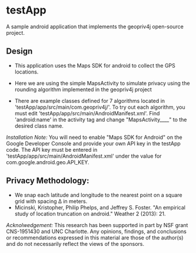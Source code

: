 # testApp
A sample android application that implements the geopriv4j open-source project.

## Design
* This application uses the Maps SDK for android to collect the GPS locations.
* Here we are using the simple MapsActivity to simulate privacy using the rounding algorithm implemented in the geopriv4j project

* There are example classes defined for 7 algorithms located in 'testApp/app/src/main/com.geopriv4j/'. To try out each algorithm, you must edit 'testApp/app/src/main/AndroidManifest.xml'. Find 'android:name' in the activity tag and change "MapsActivity____" to the desired class name.


*Installation Note:* You will need to enable "Maps SDK for Android" on the Google Developer Console and provide your own API key in the testApp code. The API key must be entered in 'testApp/app/src/main/AndroidManifest.xml' under the value for com.google.android.geo.API_KEY.


## Privacy Methodology:
* We snap each latitude and longitude to the nearest point on a square grid with spacing ∆ in meters.
* Micinski, Kristopher, Philip Phelps, and Jeffrey S. Foster. "An empirical study of location truncation on android." Weather 2 (2013): 21.


*Acknolwedgement:* This research has been supported in part by NSF grant CNS-1951430 and UNC Charlotte. Any opinions, findings, and conclusions or recommendations expressed in this material are those of the author(s) and do not necessarily reflect the views of the sponsors.
